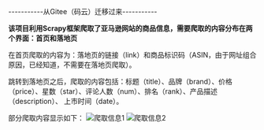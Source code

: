 
-----------从Gitee（码云）迁移过来-----------

**该项目利用Scrapy框架爬取了亚马逊网站的商品信息，需要爬取的内容分布在两个界面：首页和落地页**

在首页爬取的内容为：落地页的链接（link）和商品标识码（ASIN，由于网址组合原因，已经知道，不需要在落地页爬取）。

跳转到落地页之后，爬取的内容包括：标题（title）、品牌（brand）、价格（price）、星数（star）、评论人数（num）、排名（rank）、产品描述（description）、
上市时间（date）。

部分爬取内容显示如下：
![爬取信息1](https://github.com/lxm909055383/Amazon/blob/master/img/1.png)
![爬取信息2](https://github.com/lxm909055383/Amazon/blob/master/img/2.png)
